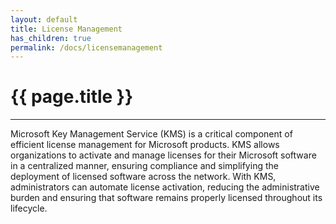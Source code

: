 ```yaml
---
layout: default
title: License Management
has_children: true
permalink: /docs/licensemanagement
---
```


# {{ page.title }}

______________________________________________________________________

Microsoft Key Management Service (KMS) is a critical component of efficient license management for Microsoft products. KMS allows organizations to activate and manage licenses for their Microsoft software in a centralized manner, ensuring compliance and simplifying the deployment of licensed software across the network. With KMS, administrators can automate license activation, reducing the administrative burden and ensuring that software remains properly licensed throughout its lifecycle.
